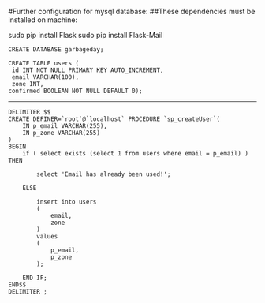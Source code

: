 #Further configuration for mysql database:
##These dependencies must be installed on machine:

sudo pip install Flask
sudo pip install Flask-Mail

```
CREATE DATABASE garbageday;

CREATE TABLE users (
 id INT NOT NULL PRIMARY KEY AUTO_INCREMENT,
 email VARCHAR(100),
 zone INT,
confirmed BOOLEAN NOT NULL DEFAULT 0);
```

-------------------------------------------------------------------------

```
DELIMITER $$
CREATE DEFINER=`root`@`localhost` PROCEDURE `sp_createUser`(
    IN p_email VARCHAR(255),
    IN p_zone VARCHAR(255)
)
BEGIN
    if ( select exists (select 1 from users where email = p_email) ) THEN
     
        select 'Email has already been used!';
     
    ELSE
     
        insert into users
        (
            email,
            zone
        )
        values
        (
            p_email,
            p_zone
        );
     
    END IF;
END$$
DELIMITER ;
````
